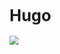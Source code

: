 Hugo
====

[![](https://badge.imagelayers.io/webuni/hugo:latest.svg)](https://imagelayers.io/?images=webuni/hugo:latest)
